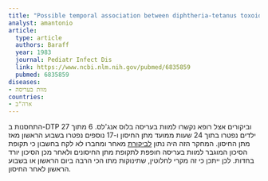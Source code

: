 ```yaml
---
title: "Possible temporal association between diphtheria-tetanus toxoid-pertussis vaccination and sudden infant death syndrome"
analyst: amantonio
article:
  type: article
  authors: Baraff
  year: 1983
  journal: Pediatr Infect Dis
  link: https://www.ncbi.nlm.nih.gov/pubmed/6835859
  pubmed: 6835859
diseases:
- מוות בעריסה
countries:
- ארה"ב
---
```


התחסנות ב-DTP וביקורים אצל רופא נקשרו למוות בעריסה בלוס אנג'לס. 6 מתוך 27 ילדים נפטרו בתוך 24 שעות ממועד מתן החיסון ו-17 נוספים נפטרו בשבוע הראשון מאז מתן החיסון.
המחקר הזה היה נתון [לביקורת](https://www.ncbi.nlm.nih.gov/pubmed/6657506) מאחר ומחברו לא לקח בחשבון כי תקופת הסיכון המוגבר למוות בעריסה חופפת לתקופת מתן החיסונים ולאחר מכן הסיכון יורד בחדות. לכן ייתכן כי זה מקרי לחלוטין, שתינוקות מתו הכי הרבה ביום הראשון או בשבוע הראשון לאחר החיסון.
